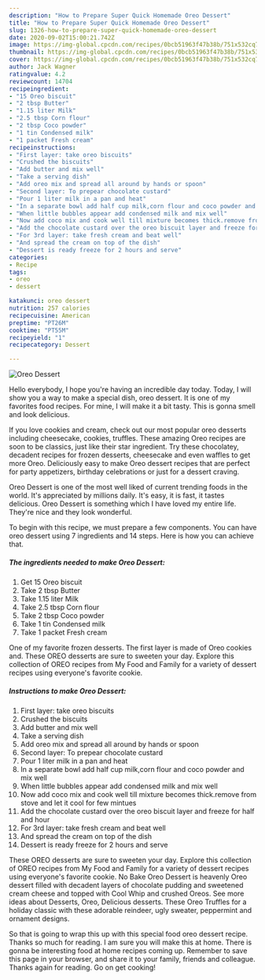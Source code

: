 ```yaml
---
description: "How to Prepare Super Quick Homemade Oreo Dessert"
title: "How to Prepare Super Quick Homemade Oreo Dessert"
slug: 1326-how-to-prepare-super-quick-homemade-oreo-dessert
date: 2020-09-02T15:00:21.742Z
image: https://img-global.cpcdn.com/recipes/0bcb51963f47b38b/751x532cq70/oreo-dessert-recipe-main-photo.jpg
thumbnail: https://img-global.cpcdn.com/recipes/0bcb51963f47b38b/751x532cq70/oreo-dessert-recipe-main-photo.jpg
cover: https://img-global.cpcdn.com/recipes/0bcb51963f47b38b/751x532cq70/oreo-dessert-recipe-main-photo.jpg
author: Jack Wagner
ratingvalue: 4.2
reviewcount: 14704
recipeingredient:
- "15 Oreo biscuit"
- "2 tbsp Butter"
- "1.15 liter Milk"
- "2.5 tbsp Corn flour"
- "2 tbsp Coco powder"
- "1 tin Condensed milk"
- "1 packet Fresh cream"
recipeinstructions:
- "First layer: take oreo biscuits"
- "Crushed the biscuits"
- "Add butter and mix well"
- "Take a serving dish"
- "Add oreo mix and spread all around by hands or spoon"
- "Second layer: To prepear chocolate custard"
- "Pour 1 liter milk in a pan and heat"
- "In a separate bowl add half cup milk,corn flour and coco powder and mix well"
- "When little bubbles appear add condensed milk and mix well"
- "Now add coco mix and cook well till mixture becomes thick.remove from stove and let it cool for few mintues"
- "Add the chocolate custard over the oreo biscuit layer and freeze for half and hour"
- "For 3rd layer: take fresh cream and beat well"
- "And spread the cream on top of the dish"
- "Dessert is ready freeze for 2 hours and serve"
categories:
- Recipe
tags:
- oreo
- dessert

katakunci: oreo dessert 
nutrition: 257 calories
recipecuisine: American
preptime: "PT26M"
cooktime: "PT55M"
recipeyield: "1"
recipecategory: Dessert

---
```



![Oreo Dessert](https://img-global.cpcdn.com/recipes/0bcb51963f47b38b/751x532cq70/oreo-dessert-recipe-main-photo.jpg)

Hello everybody, I hope you're having an incredible day today. Today, I will show you a way to make a special dish, oreo dessert. It is one of my favorites food recipes. For mine, I will make it a bit tasty. This is gonna smell and look delicious.

If you love cookies and cream, check out our most popular oreo desserts including cheesecake, cookies, truffles. These amazing Oreo recipes are soon to be classics, just like their star ingredient. Try these chocolatey, decadent recipes for frozen desserts, cheesecake and even waffles to get more Oreo. Deliciously easy to make Oreo dessert recipes that are perfect for party appetizers, birthday celebrations or just for a dessert craving.

Oreo Dessert is one of the most well liked of current trending foods in the world. It's appreciated by millions daily. It's easy, it is fast, it tastes delicious. Oreo Dessert is something which I have loved my entire life. They're nice and they look wonderful.


To begin with this recipe, we must prepare a few components. You can have oreo dessert using 7 ingredients and 14 steps. Here is how you can achieve that.

<!--inarticleads1-->

##### The ingredients needed to make Oreo Dessert:

1. Get 15 Oreo biscuit
1. Take 2 tbsp Butter
1. Take 1.15 liter Milk
1. Take 2.5 tbsp Corn flour
1. Take 2 tbsp Coco powder
1. Take 1 tin Condensed milk
1. Take 1 packet Fresh cream


One of my favorite frozen desserts. The first layer is made of Oreo cookies and. These OREO desserts are sure to sweeten your day. Explore this collection of OREO recipes from My Food and Family for a variety of dessert recipes using everyone&#39;s favorite cookie. 

<!--inarticleads2-->

##### Instructions to make Oreo Dessert:

1. First layer: take oreo biscuits
1. Crushed the biscuits
1. Add butter and mix well
1. Take a serving dish
1. Add oreo mix and spread all around by hands or spoon
1. Second layer: To prepear chocolate custard
1. Pour 1 liter milk in a pan and heat
1. In a separate bowl add half cup milk,corn flour and coco powder and mix well
1. When little bubbles appear add condensed milk and mix well
1. Now add coco mix and cook well till mixture becomes thick.remove from stove and let it cool for few mintues
1. Add the chocolate custard over the oreo biscuit layer and freeze for half and hour
1. For 3rd layer: take fresh cream and beat well
1. And spread the cream on top of the dish
1. Dessert is ready freeze for 2 hours and serve


These OREO desserts are sure to sweeten your day. Explore this collection of OREO recipes from My Food and Family for a variety of dessert recipes using everyone&#39;s favorite cookie. No Bake Oreo Dessert is heavenly Oreo dessert filled with decadent layers of chocolate pudding and sweetened cream cheese and topped with Cool Whip and crushed Oreos. See more ideas about Desserts, Oreo, Delicious desserts. These Oreo Truffles for a holiday classic with these adorable reindeer, ugly sweater, peppermint and ornament designs. 

So that is going to wrap this up with this special food oreo dessert recipe. Thanks so much for reading. I am sure you will make this at home. There is gonna be interesting food at home recipes coming up. Remember to save this page in your browser, and share it to your family, friends and colleague. Thanks again for reading. Go on get cooking!
